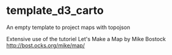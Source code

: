 # template_d3_carto
An empty template to project maps with topojson

Extensive use of the tutoriel Let's Make a Map by Mike Bostock http://bost.ocks.org/mike/map/
